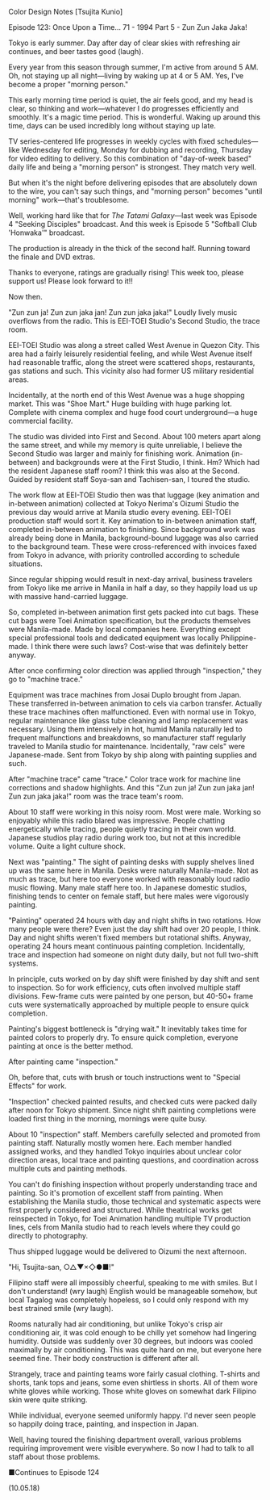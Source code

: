 Color Design Notes [Tsujita Kunio]

Episode 123: Once Upon a Time... 71 - 1994 Part 5 - Zun Zun Jaka Jaka!

Tokyo is early summer. Day after day of clear skies with refreshing air continues, and beer tastes good (laugh).

Every year from this season through summer, I'm active from around 5 AM. Oh, not staying up all night—living by waking up at 4 or 5 AM. Yes, I've become a proper "morning person."

This early morning time period is quiet, the air feels good, and my head is clear, so thinking and work—whatever I do progresses efficiently and smoothly. It's a magic time period. This is wonderful. Waking up around this time, days can be used incredibly long without staying up late.

TV series-centered life progresses in weekly cycles with fixed schedules—like Wednesday for editing, Monday for dubbing and recording, Thursday for video editing to delivery. So this combination of "day-of-week based" daily life and being a "morning person" is strongest. They match very well.

But when it's the night before delivering episodes that are absolutely down to the wire, you can't say such things, and "morning person" becomes "until morning" work—that's troublesome.

Well, working hard like that for *The Tatami Galaxy*—last week was Episode 4 "Seeking Disciples" broadcast. And this week is Episode 5 "Softball Club 'Honwaka'" broadcast.

The production is already in the thick of the second half. Running toward the finale and DVD extras.

Thanks to everyone, ratings are gradually rising! This week too, please support us! Please look forward to it!!

Now then.

"Zun zun ja! Zun zun jaka jan! Zun zun jaka jaka!" Loudly lively music overflows from the radio. This is EEI-TOEI Studio's Second Studio, the trace room.

EEI-TOEI Studio was along a street called West Avenue in Quezon City. This area had a fairly leisurely residential feeling, and while West Avenue itself had reasonable traffic, along the street were scattered shops, restaurants, gas stations and such. This vicinity also had former US military residential areas.

Incidentally, at the north end of this West Avenue was a huge shopping market. This was "Shoe Mart." Huge building with huge parking lot. Complete with cinema complex and huge food court underground—a huge commercial facility.

The studio was divided into First and Second. About 100 meters apart along the same street, and while my memory is quite unreliable, I believe the Second Studio was larger and mainly for finishing work. Animation (in-between) and backgrounds were at the First Studio, I think. Hm? Which had the resident Japanese staff room? I think this was also at the Second. Guided by resident staff Soya-san and Tachisen-san, I toured the studio.

The work flow at EEI-TOEI Studio then was that luggage (key animation and in-between animation) collected at Tokyo Nerima's Oizumi Studio the previous day would arrive at Manila studio every evening. EEI-TOEI production staff would sort it. Key animation to in-between animation staff, completed in-between animation to finishing. Since background work was already being done in Manila, background-bound luggage was also carried to the background team. These were cross-referenced with invoices faxed from Tokyo in advance, with priority controlled according to schedule situations.

Since regular shipping would result in next-day arrival, business travelers from Tokyo like me arrive in Manila in half a day, so they happily load us up with massive hand-carried luggage.

So, completed in-between animation first gets packed into cut bags. These cut bags were Toei Animation specification, but the products themselves were Manila-made. Made by local companies here. Everything except special professional tools and dedicated equipment was locally Philippine-made. I think there were such laws? Cost-wise that was definitely better anyway.

After once confirming color direction was applied through "inspection," they go to "machine trace."

Equipment was trace machines from Josai Duplo brought from Japan. These transferred in-between animation to cels via carbon transfer. Actually these trace machines often malfunctioned. Even with normal use in Tokyo, regular maintenance like glass tube cleaning and lamp replacement was necessary. Using them intensively in hot, humid Manila naturally led to frequent malfunctions and breakdowns, so manufacturer staff regularly traveled to Manila studio for maintenance. Incidentally, "raw cels" were Japanese-made. Sent from Tokyo by ship along with painting supplies and such.

After "machine trace" came "trace." Color trace work for machine line corrections and shadow highlights. And this "Zun zun ja! Zun zun jaka jan! Zun zun jaka jaka!" room was the trace team's room.

About 10 staff were working in this noisy room. Most were male. Working so enjoyably while this radio blared was impressive. People chatting energetically while tracing, people quietly tracing in their own world. Japanese studios play radio during work too, but not at this incredible volume. Quite a light culture shock.

Next was "painting." The sight of painting desks with supply shelves lined up was the same here in Manila. Desks were naturally Manila-made. Not as much as trace, but here too everyone worked with reasonably loud radio music flowing. Many male staff here too. In Japanese domestic studios, finishing tends to center on female staff, but here males were vigorously painting.

"Painting" operated 24 hours with day and night shifts in two rotations. How many people were there? Even just the day shift had over 20 people, I think. Day and night shifts weren't fixed members but rotational shifts. Anyway, operating 24 hours meant continuous painting completion. Incidentally, trace and inspection had someone on night duty daily, but not full two-shift systems.

In principle, cuts worked on by day shift were finished by day shift and sent to inspection. So for work efficiency, cuts often involved multiple staff divisions. Few-frame cuts were painted by one person, but 40-50+ frame cuts were systematically approached by multiple people to ensure quick completion.

Painting's biggest bottleneck is "drying wait." It inevitably takes time for painted colors to properly dry. To ensure quick completion, everyone painting at once is the better method.

After painting came "inspection."

Oh, before that, cuts with brush or touch instructions went to "Special Effects" for work.

"Inspection" checked painted results, and checked cuts were packed daily after noon for Tokyo shipment. Since night shift painting completions were loaded first thing in the morning, mornings were quite busy.

About 10 "inspection" staff. Members carefully selected and promoted from painting staff. Naturally mostly women here. Each member handled assigned works, and they handled Tokyo inquiries about unclear color direction areas, local trace and painting questions, and coordination across multiple cuts and painting methods.

You can't do finishing inspection without properly understanding trace and painting. So it's promotion of excellent staff from painting. When establishing the Manila studio, those technical and systematic aspects were first properly considered and structured. While theatrical works get reinspected in Tokyo, for Toei Animation handling multiple TV production lines, cels from Manila studio had to reach levels where they could go directly to photography.

Thus shipped luggage would be delivered to Oizumi the next afternoon.

"Hi, Tsujita-san, ○△▼×◇●■!"

Filipino staff were all impossibly cheerful, speaking to me with smiles. But I don't understand! (wry laugh) English would be manageable somehow, but local Tagalog was completely hopeless, so I could only respond with my best strained smile (wry laugh).

Rooms naturally had air conditioning, but unlike Tokyo's crisp air conditioning air, it was cold enough to be chilly yet somehow had lingering humidity. Outside was suddenly over 30 degrees, but indoors was cooled maximally by air conditioning. This was quite hard on me, but everyone here seemed fine. Their body construction is different after all.

Strangely, trace and painting teams wore fairly casual clothing. T-shirts and shorts, tank tops and jeans, some even shirtless in shorts. All of them wore white gloves while working. Those white gloves on somewhat dark Filipino skin were quite striking.

While individual, everyone seemed uniformly happy. I'd never seen people so happily doing trace, painting, and inspection in Japan.

Well, having toured the finishing department overall, various problems requiring improvement were visible everywhere. So now I had to talk to all staff about those problems.

■Continues to Episode 124

(10.05.18)